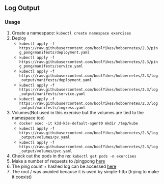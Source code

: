 ## Log Output
### Usage
1. Create a namespace: `kubectl create namespace exercises`
1. Deploy
   - `kubectl apply -f https://raw.githubusercontent.com/boolYikes/hobbernetes/2.3/ping_pong/manifests/deployment.yaml`
   - `kubectl apply -f https://raw.githubusercontent.com/boolYikes/hobbernetes/2.3/ping_pong/manifests/service.yaml`
   - `kubectl apply -f https://raw.githubusercontent.com/boolYikes/hobbernetes/2.3/log_output/manifests/deployment.yaml`
   - `kubectl apply -f https://raw.githubusercontent.com/boolYikes/hobbernetes/2.3/log_output/manifests/service.yaml`
   - `kubectl apply -f https://raw.githubusercontent.com/boolYikes/hobbernetes/2.3/log_output/manifests/ingress.yaml`
2. Volumes(Not used in this exercise but the volumes are tied to the namespace too)
   - `docker exec -it k3d-k3s-default-agent0 mkdir /tmp/kube`
   - `kubectl apply -f https://raw.githubusercontent.com/boolYikes/hobbernetes/2.3/log_output/volumes/pv.yaml`
   - `kubectl apply -f https://raw.githubusercontent.com/boolYikes/hobbernetes/2.3/log_output/volumes/pvc.yaml`
3. Check out the pods in the ns: `kubectl get pods -n exercises`
4. Make a number of requests to /pingpong [here](http://localhost:8081/pingpong)
5. The ping count + hashed log can be accessed [here](http://localhost:8081/logs/ping)
6. The root / was avoided because it is used by simple-http (trying to make it coexist)